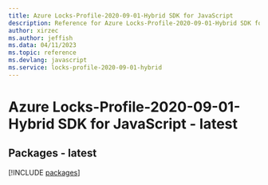 ```yaml
---
title: Azure Locks-Profile-2020-09-01-Hybrid SDK for JavaScript
description: Reference for Azure Locks-Profile-2020-09-01-Hybrid SDK for JavaScript
author: xirzec
ms.author: jeffish
ms.data: 04/11/2023
ms.topic: reference
ms.devlang: javascript
ms.service: locks-profile-2020-09-01-hybrid
---
```

# Azure Locks-Profile-2020-09-01-Hybrid SDK for JavaScript - latest
## Packages - latest
[!INCLUDE [packages](locks-profile-2020-09-01-hybrid-index.md)]